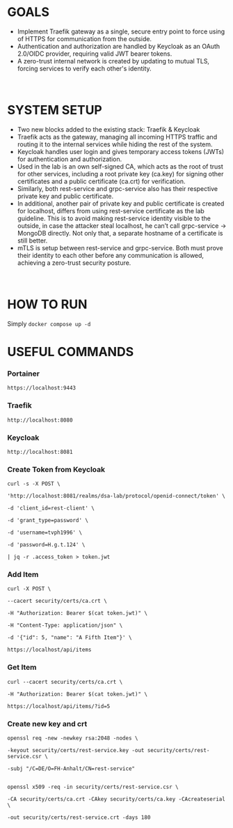 # **GOALS**

- Implement Traefik gateway as a single, secure entry point to force using of HTTPS for communication from the outside.
- Authentication and authorization are handled by Keycloak as an OAuth 2.0/OIDC provider, requiring valid JWT bearer tokens.
- A zero-trust internal network is created by updating to mutual TLS, forcing services to verify each other's identity.

&nbsp;

# **SYSTEM SETUP**

- Two new blocks added to the existing stack: Traefik & Keycloak
- Traefik acts as the gateway, managing all incoming HTTPS traffic and routing it to the internal services while hiding the rest of the system.
- Keycloak handles user login and gives temporary access tokens (JWTs) for authentication and authorization.
- Used in the lab is an own self-signed CA, which acts as the root of trust for other services, including a root private key (ca.key) for signing other certificates and a public certificate (ca.crt) for verification.
- Similarly, both rest-service and grpc-service also has their respective private key and public certificate.
- In additional, another pair of private key and public certificate is created for localhost, differs from using rest-service certificate as the lab guideline. This is to avoid making rest-service identity visible to the outside, in case the attacker steal localhost, he can’t call grpc-service -> MongoDB directly. Not only that, a separate hostname of a certificate is still better.
- mTLS is setup between rest-service and grpc-service. Both must prove their identity to each other before any communication is allowed, achieving a zero-trust security posture.

&nbsp;

# HOW TO RUN

Simply `docker compose up -d`

# USEFUL COMMANDS

### **Portainer**

`https://localhost:9443`

### **Traefik**

`http://localhost:8080`

### **Keycloak**

`http://localhost:8081`

### **Create Token from Keycloak**

```
curl -s -X POST \

'http://localhost:8081/realms/dsa-lab/protocol/openid-connect/token' \

-d 'client_id=rest-client' \

-d 'grant_type=password' \

-d 'username=tvph1996' \

-d 'password=H.g.t.124' \

| jq -r .access_token > token.jwt
```

### **Add Item**

```
curl -X POST \

--cacert security/certs/ca.crt \

-H "Authorization: Bearer $(cat token.jwt)" \

-H "Content-Type: application/json" \

-d '{"id": 5, "name": "A Fifth Item"}' \

https://localhost/api/items
```

### **Get Item**

```
curl --cacert security/certs/ca.crt \

-H "Authorization: Bearer $(cat token.jwt)" \

https://localhost/api/items/?id=5
```

### **Create new key and crt**

```
openssl req -new -newkey rsa:2048 -nodes \

-keyout security/certs/rest-service.key -out security/certs/rest-service.csr \

-subj "/C=DE/O=FH-Anhalt/CN=rest-service"


openssl x509 -req -in security/certs/rest-service.csr \

-CA security/certs/ca.crt -CAkey security/certs/ca.key -CAcreateserial \

-out security/certs/rest-service.crt -days 180
```

